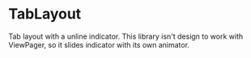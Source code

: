 # TabLayout

Tab layout with a unline indicator. This library isn't design to work with ViewPager, so it slides indicator with its own animator.
